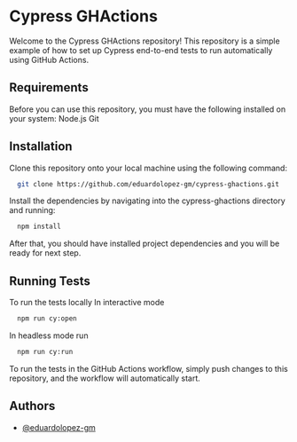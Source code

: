 
# Cypress GHActions 

Welcome to the Cypress GHActions repository! This repository is a simple example of how to set up Cypress end-to-end tests to run automatically using GitHub Actions.

## Requirements
Before you can use this repository, you must have the following installed on your system:
    Node.js
    Git

## Installation

Clone this repository onto your local machine using the following command:

```bash
  git clone https://github.com/eduardolopez-gm/cypress-ghactions.git
```

Install the dependencies by navigating into the cypress-ghactions directory and running:

```bash
  npm install
```

After that, you should have installed project dependencies and you will be ready for next step.

## Running Tests

To run the tests locally 
In interactive mode 
```bash
  npm run cy:open
```
In headless mode run 
```bash
  npm run cy:run 
```

To run the tests in the GitHub Actions workflow, simply push changes to this repository, and the workflow will automatically start.

## Authors

- [@eduardolopez-gm](https://github.com/eduardolopez-gm)

